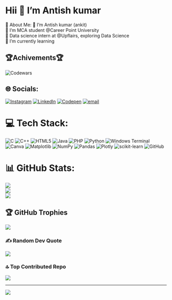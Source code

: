 <h1>Hii 👋 I’m Antish kumar </h1>
</h5>💫 About Me:</h5>
🔭 I’m Antish kumar (ankit)<br>👯 I’m MCA student @Career Point University <br>🤝 Data science intern at @Upflairs, exploring Data Science<br>🌱 I’m currently learning

## 🏆Achivements🏆
![Codewars](https://www.codewars.com/users/Antishcoder007/badges/large)


## 🌐 Socials:
[![Instagram](https://img.shields.io/badge/Instagram-%23E4405F.svg?logo=Instagram&logoColor=white)](https://instagram.com/a_tish_kumar_7) [![LinkedIn](https://img.shields.io/badge/LinkedIn-%230077B5.svg?logo=linkedin&logoColor=white)](https://linkedin.com/in/antishkumar00711866) [![Codepen](https://img.shields.io/badge/Codepen-000000?logo=codepen&logoColor=white)](https://codepen.io/antish007) [![email](https://img.shields.io/badge/Email-D14836?logo=gmail&logoColor=white)](mailto:antishkumar007@gmail.com) 

# 💻 Tech Stack:
![C](https://img.shields.io/badge/c-%2300599C.svg?style=for-the-badge&logo=c&logoColor=white) ![C++](https://img.shields.io/badge/c++-%2300599C.svg?style=for-the-badge&logo=c%2B%2B&logoColor=white) ![HTML5](https://img.shields.io/badge/html5-%23E34F26.svg?style=for-the-badge&logo=html5&logoColor=white) ![Java](https://img.shields.io/badge/java-%23ED8B00.svg?style=for-the-badge&logo=openjdk&logoColor=white) ![PHP](https://img.shields.io/badge/php-%23777BB4.svg?style=for-the-badge&logo=php&logoColor=white) ![Python](https://img.shields.io/badge/python-3670A0?style=for-the-badge&logo=python&logoColor=ffdd54) ![Windows Terminal](https://img.shields.io/badge/Windows%20Terminal-%234D4D4D.svg?style=for-the-badge&logo=windows-terminal&logoColor=white) ![Canva](https://img.shields.io/badge/Canva-%2300C4CC.svg?style=for-the-badge&logo=Canva&logoColor=white) ![Matplotlib](https://img.shields.io/badge/Matplotlib-%23ffffff.svg?style=for-the-badge&logo=Matplotlib&logoColor=black) ![NumPy](https://img.shields.io/badge/numpy-%23013243.svg?style=for-the-badge&logo=numpy&logoColor=white) ![Pandas](https://img.shields.io/badge/pandas-%23150458.svg?style=for-the-badge&logo=pandas&logoColor=white) ![Plotly](https://img.shields.io/badge/Plotly-%233F4F75.svg?style=for-the-badge&logo=plotly&logoColor=white) ![scikit-learn](https://img.shields.io/badge/scikit--learn-%23F7931E.svg?style=for-the-badge&logo=scikit-learn&logoColor=white) ![GitHub](https://img.shields.io/badge/github-%23121011.svg?style=for-the-badge&logo=github&logoColor=white)
# 📊 GitHub Stats:
![](https://github-readme-stats.vercel.app/api?username=Antishcoder007&theme=shadow_green&hide_border=false&include_all_commits=false&count_private=false)<br/>
![](https://github-readme-streak-stats.herokuapp.com/?user=Antishcoder007&theme=shadow_green&hide_border=false)<br/>
![](https://github-readme-stats.vercel.app/api/top-langs/?username=Antishcoder007&theme=shadow_green&hide_border=false&include_all_commits=false&count_private=false&layout=compact)

## 🏆 GitHub Trophies
![](https://github-profile-trophy.vercel.app/?username=Antishcoder007&theme=onedark&no-frame=false&no-bg=true&margin-w=4)

### ✍️ Random Dev Quote
![](https://quotes-github-readme.vercel.app/api?type=horizontal&theme=radical)

### 🔝 Top Contributed Repo
![](https://github-contributor-stats.vercel.app/api?username=Antishcoder007&limit=5&theme=dark&combine_all_yearly_contributions=true)

---
[![](https://visitcount.itsvg.in/api?id=Antishcoder007&icon=0&color=0)](https://visitcount.itsvg.in)

<!-- Proudly created with GPRM ( https://gprm.itsvg.in ) -->
